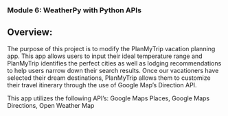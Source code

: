 ### Module 6: WeatherPy with Python APIs

## Overview:

The purpose of this project is to modify the PlanMyTrip vacation planning app. This app allows users to input their ideal temperature range and PlanMyTrip identifies the perfect cities as well as lodging recommendations to help users narrow down their search results. Once our vacationers have selected their dream destinations, PlanMyTrip allows them to customize their travel itinerary through the use of Google Map’s Direction API.

This app utilizes the following API’s:
Google Maps Places,
Google Maps Directions,
Open Weather Map
